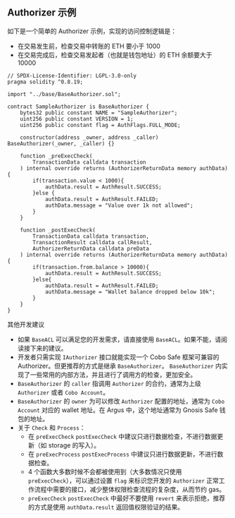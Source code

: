 ## Authorizer 示例

如下是一个简单的 Authorizer 示例，实现的访问控制逻辑是：
- 在交易发生前，检查交易中转账的 ETH 要小于 1000
- 在交易完成后，检查交易发起者（也就是钱包地址）的 ETH 余额要大于 10000

```solidity
// SPDX-License-Identifier: LGPL-3.0-only
pragma solidity ^0.8.19;

import "../base/BaseAuthorizer.sol";

contract SampleAuthorizer is BaseAuthorizer {
    bytes32 public constant NAME = "SampleAuthorizer";
    uint256 public constant VERSION = 1;
    uint256 public constant flag = AuthFlags.FULL_MODE;

    constructor(address _owner, address _caller) BaseAuthorizer(_owner, _caller) {}

    function _preExecCheck(
        TransactionData calldata transaction
    ) internal override returns (AuthorizerReturnData memory authData) {
        if(transaction.value < 1000){
            authData.result = AuthResult.SUCCESS;
        }else {
            authData.result = AuthResult.FAILED;
            authData.message = "Value over 1k not allowed";
        }
    }

    function _postExecCheck(
        TransactionData calldata transaction,
        TransactionResult calldata callResult,
        AuthorizerReturnData calldata preData
    ) internal override returns (AuthorizerReturnData memory authData) {
        if(transaction.from.balance > 10000){
            authData.result = AuthResult.SUCCESS;
        }else{
            authData.result = AuthResult.FAILED;
            authData.message = "Wallet balance dropped below 10k";
        }
    }
}
```

其他开发建议
- 如果 `BaseACL` 可以满足您的开发需求，请直接使用 `BaseACL`。如果不能，请阅读接下来的建议。
- 开发者只需实现 `IAuthorizer` 接口就能实现一个 Cobo Safe 框架可兼容的 Authorizer。但更推荐的方式是继承 `BaseAuthorizer`。 `BaseAuthorizer` 内实现了一些常用的内部方法，并且进行了调用方的检查，更加安全。
- `BaseAuthorizer` 的 `caller` 指调用 `Authorizer` 的合约，通常为上级 `Authorizer` 或者 `Cobo Account`。
- `BaseAuthorizer` 的 `owner` 为可以修改 `Authorizer` 配置的地址，通常为 `Cobo Account` 对应的 wallet 地址。在 Argus 中，这个地址通常为 Gnosis Safe 钱包的地址。
- 关于 `Check` 和 `Process`：
    - 在 `preExecCheck` `postExecCheck` 中建议只进行数据检查，不进行数据更新（如 storage 的写入）。
    - 在 `preExecProcess` `postExecProcess` 中建议只进行数据更新，不进行数据检查。
    - 4 个函数大多数时候不会都被使用到（大多数情况只使用 `preExecCheck`），可以通过设置 `flag` 来标识您开发的 `Authorizer` 正常工作流程中需要的接口，减少整体权限检查流程的复杂度，从而节约 gas。
    - `preExecCheck` `postExecCheck` 中最好不要使用 `revert` 来表示拒绝，推荐的方式是使用 `authData.result` 返回值权限验证的结果。
